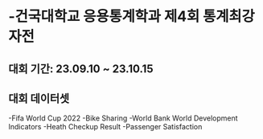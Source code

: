 # -건국대학교 응용통계학과 제4회 통계최강자전

## 대회 기간: 23.09.10 ~ 23.10.15
## 대회 데이터셋
-Fifa World Cup 2022
-Bike Sharing
-World Bank World Development Indicators
-Heath Checkup Result
-Passenger Satisfaction

